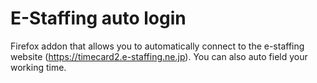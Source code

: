 # E-Staffing auto login

Firefox addon that allows you to automatically connect to the e-staffing website (https://timecard2.e-staffing.ne.jp).
You can also auto field your working time.

